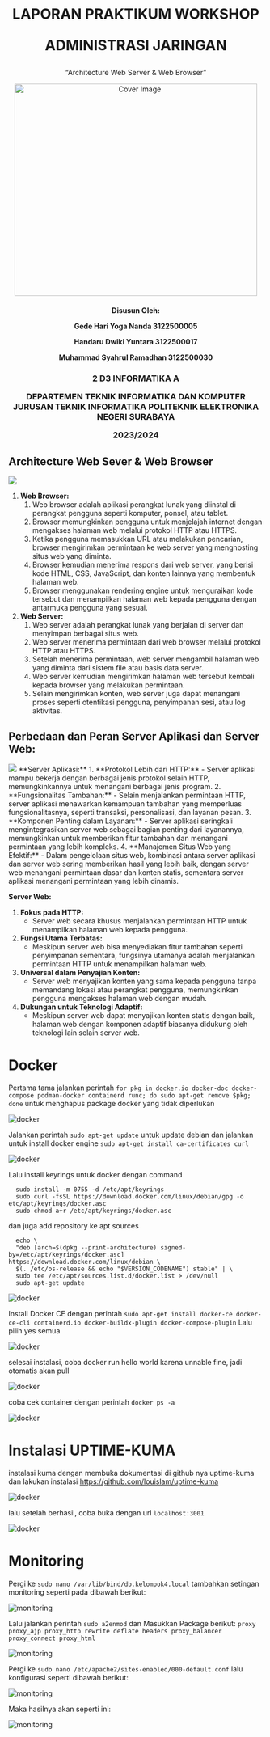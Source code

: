 ﻿<h1 align="center">
LAPORAN PRAKTIKUM WORKSHOP

**ADMINISTRASI JARINGAN**

</h1>
<p align="center">
“Architecture Web Server & Web Browser”
</p>

<p align="center">
    <img src="covernobg.png" alt="Cover Image" width="480" height="420">
</p>

<h4 align="center">

Disusun Oleh:

**Gede Hari Yoga Nanda  					3122500005**

**Handaru Dwiki Yuntara     				3122500017**

**Muhammad Syahrul Ramadhan				3122500030**

</h4>

<h3 align="center">

2 D3 INFORMATIKA A

DEPARTEMEN TEKNIK INFORMATIKA DAN KOMPUTER JURUSAN TEKNIK INFORMATIKA
POLITEKNIK ELEKTRONIKA NEGERI SURABAYA

2023/2024

</h3>

<h2>Architecture Web Sever & Web Browser</h2>

<img src='client_server.png'></img>

1. **Web Browser:**
   1. Web browser adalah aplikasi perangkat lunak yang diinstal di perangkat pengguna seperti komputer, ponsel, atau tablet.
   2. Browser memungkinkan pengguna untuk menjelajah internet dengan mengakses halaman web melalui protokol HTTP atau HTTPS.
   3. Ketika pengguna memasukkan URL atau melakukan pencarian, browser mengirimkan permintaan ke web server yang menghosting situs web yang diminta.
   4. Browser kemudian menerima respons dari web server, yang berisi kode HTML, CSS, JavaScript, dan konten lainnya yang membentuk halaman web.
   5. Browser menggunakan rendering engine untuk menguraikan kode tersebut dan menampilkan halaman web kepada pengguna dengan antarmuka pengguna yang sesuai.
2. **Web Server:**
   1. Web server adalah perangkat lunak yang berjalan di server dan menyimpan berbagai situs web.
   2. Web server menerima permintaan dari web browser melalui protokol HTTP atau HTTPS.
   3. Setelah menerima permintaan, web server mengambil halaman web yang diminta dari sistem file atau basis data server.
   4. Web server kemudian mengirimkan halaman web tersebut kembali kepada browser yang melakukan permintaan.
   5. Selain mengirimkan konten, web server juga dapat menangani proses seperti otentikasi pengguna, penyimpanan sesi, atau log aktivitas.

<h2>Perbedaan dan Peran Server Aplikasi dan Server Web:</h2>
<img src='docker.jpg'></img>
**Server Aplikasi:**
1. **Protokol Lebih dari HTTP:** 
   - Server aplikasi mampu bekerja dengan berbagai jenis protokol selain HTTP, memungkinkannya untuk menangani berbagai jenis program.
2. **Fungsionalitas Tambahan:** 
   - Selain menjalankan permintaan HTTP, server aplikasi menawarkan kemampuan tambahan yang memperluas fungsionalitasnya, seperti transaksi, personalisasi, dan layanan pesan.
3. **Komponen Penting dalam Layanan:** 
   - Server aplikasi seringkali mengintegrasikan server web sebagai bagian penting dari layanannya, memungkinkan untuk memberikan fitur tambahan dan menangani permintaan yang lebih kompleks.
4. **Manajemen Situs Web yang Efektif:** 
   - Dalam pengelolaan situs web, kombinasi antara server aplikasi dan server web sering memberikan hasil yang lebih baik, dengan server web menangani permintaan dasar dan konten statis, sementara server aplikasi menangani permintaan yang lebih dinamis.

**Server Web:**
1. **Fokus pada HTTP:** 
   - Server web secara khusus menjalankan permintaan HTTP untuk menampilkan halaman web kepada pengguna.
2. **Fungsi Utama Terbatas:** 
   - Meskipun server web bisa menyediakan fitur tambahan seperti penyimpanan sementara, fungsinya utamanya adalah menjalankan permintaan HTTP untuk menampilkan halaman web.
3. **Universal dalam Penyajian Konten:** 
   - Server web menyajikan konten yang sama kepada pengguna tanpa memandang lokasi atau perangkat pengguna, memungkinkan pengguna mengakses halaman web dengan mudah.
4. **Dukungan untuk Teknologi Adaptif:** 
   - Meskipun server web dapat menyajikan konten statis dengan baik, halaman web dengan komponen adaptif biasanya didukung oleh teknologi lain selain server web.
  

# Docker

Pertama tama jalankan perintah `for pkg in docker.io docker-doc docker-compose podman-docker containerd runc; do sudo apt-get remove $pkg; done` untuk menghapus package docker yang tidak diperlukan

![docker](docker1.png)

Jalankan perintah `sudo apt-get update` untuk update debian dan jalankan untuk install docker engine `sudo apt-get install ca-certificates curl`

![docker](docker2.png)

Lalu install keyrings untuk docker dengan command

      sudo install -m 0755 -d /etc/apt/keyrings
      sudo curl -fsSL https://download.docker.com/linux/debian/gpg -o etc/apt/keyrings/docker.asc
      sudo chmod a+r /etc/apt/keyrings/docker.asc

dan juga add repository ke apt sources 

      echo \
      "deb [arch=$(dpkg --print-architecture) signed-by=/etc/apt/keyrings/docker.asc] https://download.docker.com/linux/debian \
      $(. /etc/os-release && echo "$VERSION_CODENAME") stable" | \
      sudo tee /etc/apt/sources.list.d/docker.list > /dev/null
      sudo apt-get update

![docker](docker3.png)

Install Docker CE dengan perintah `sudo apt-get install docker-ce docker-ce-cli containerd.io docker-buildx-plugin docker-compose-plugin` Lalu pilih yes semua

![docker](docker4.png)

selesai instalasi, coba docker run hello world karena unnable fine, jadi otomatis akan pull

![docker](docker5.png)

coba cek container dengan perintah `docker ps -a`

![docker](docker6.png)

# Instalasi UPTIME-KUMA

instalasi kuma dengan membuka dokumentasi di github nya uptime-kuma dan lakukan instalasi https://github.com/louislam/uptime-kuma

![docker](docker7.png)

lalu setelah berhasil, coba buka dengan url `localhost:3001 `

![docker](docker8.png)

# Monitoring 

Pergi ke `sudo nano /var/lib/bind/db.kelompok4.local` tambahkan setingan monitoring seperti pada dibawah berikut:

![monitoring](monitoring1.png)

Lalu jalankan perintah `sudo a2enmod` dan Masukkan Package berikut:
`proxy proxy_ajp proxy_http rewrite deflate headers proxy_balancer proxy_connect proxy_html`

![monitoring](monitoring2.png)

Pergi ke `sudo nano /etc/apache2/sites-enabled/000-default.conf` lalu konfigurasi seperti dibawah berikut:

![monitoring](monitoring3.png)

Maka hasilnya akan seperti ini:

![monitoring](monitoring4.png)
